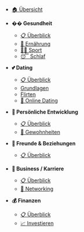 * [🏠 Übersicht](/)

* **�� Gesundheit**
  * [📋 Überblick](gesundheit/)
  * [🥗 Ernährung](gesundheit/ernaehrung.md)
  * [🏃‍♂️ Sport](gesundheit/sport.md)
  * [😴 Schlaf](gesundheit/schlaf.md)

* **💕 Dating**
  * [📋 Überblick](dating/)
  * [Grundlagen](dating/grundlagen.md)
  * [Flirten](dating/flirten.md)
  * [📱 Online Dating](dating/online-dating.md)

* **🌱 Persönliche Entwicklung**
  * [📋 Überblick](persoenliche-entwicklung/)
  * [🔄 Gewohnheiten](persoenliche-entwicklung/gewohnheiten.md)

* **👥 Freunde & Beziehungen**
  * [📋 Überblick](freunde-beziehungen/)

* **💼 Business / Karriere**
  * [📋 Überblick](business/)
  * [🤝 Networking](business/networking.md)

* **💰 Finanzen**
  * [📋 Überblick](finanzen/)
  * [📈 Investieren](finanzen/investieren.md)